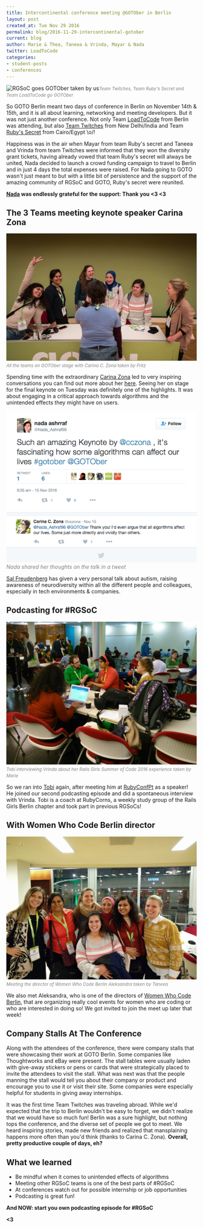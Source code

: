```yaml
---
title: Intercontinental conference meeting @GOTOber in Berlin
layout: post
created_at: Tue Nov 29 2016
permalink: blog/2016-11-29-intercontinental-gotober
current: blog
author: Marie & Thea, Taneea & Vrinda, Mayar & Nada
twitter: LoadToCode
categories:
- student-posts
- conferences
---
```


![RGSoC goes GOTOber taken by us](/img/blog/2016/20161128-GOTOber_1-iloveimg-compressed.gif)<font color="grey"><small><i>Team Twitches, Team Ruby's Secret and Team LoadToCode go GOTOber</i></small></font>

So GOTO Berlin meant two days of conference in Berlin on November 14th & 15th, and it is all about learning, networking and meeting developers. But it was not just another conference. Not only Team [LoadToCode](https://twitter.com/loadtocode) from Berlin was attending, but also [Team Twitches](https://twitter.com/Team_Twitches) from New Delhi/India and Team [Ruby's Secret](https://twitter.com/RubysSecretteam) from Cairo/Egypt \o/!

Happiness was in the air when Mayar from team Ruby's secret and Taneea and Vrinda from team Twitches were informed that they won the diversity grant tickets, having already vowed that team Ruby's secret will always be united, Nada decided to launch a crowd funding campaign to travel to Berlin and in just 4 days the total expenses were raised. For Nada going to GOTO wasn't just meant to but with a little bit of persistence and the support of the amazing community of RGSoC and GOTO, Ruby's secret were reunited.

**[Nada](https://twitter.com/Nada_Ashraf96) was endlessly grateful for the support: Thank you <3 <3**


## <span class="color-red">The 3 Teams meeting keynote speaker Carina Zona</span>
![The 3 Teams meeting keynote speaker Carina Zona](/img/blog/2016/20161128-GOTOber_2.jpg)<font color="grey"><small><i>All the teams on GOTOber stage with Carina C. Zona taken by Fritz</i></small></font>

Spending time with the extraordinary [Carina Zona](https://twitter.com/cczona) led to very inspiring conversations you can find out more about her [here](https://gotocon.com/berlin-2016/speaker/Carina+C.+Zona). Seeing her on stage for the final keynote on Tuesday was definitely one of the highlights. It was about engaging in a critical approach towards algorithms and the unintended effects they might have on users.

![](/img/blog/2016/20161128-GOTOber_5.jpg)<font color="grey"><i>Nada shared her thoughts on the talk in a tweet</i></small></font>

[Sal Freudenberg](https://gotocon.com/berlin-2016/speaker/Sallyann+Freudenberg) has given a very personal talk about autism, raising awareness of neurodiversity within all the different people and colleagues, especially in tech environments & companies.

## <span class="color-red">Podcasting for #RGSoC</span>

![Tobi interviewing Vrinda](/img/blog/2016/20161128-GOTOber_3.jpg)<font color="grey"><small><i>Tobi interviewing Vrinda about her Rails Girls Summer of Code 2016 experience  taken by Marie</i></small></font>

So we ran into [Tobi](https://twitter.com/pragtob) again, after meeting him at [RubyConfPt](/blog/2016-11-08-RubyConfPt) as a speaker! He joined our second podcasting episode and did a spontaneous interview with Vrinda. Tobi is a coach at RubyCorns, a weekly study group of the Rails Girls Berlin chapter and took part in previous RGSoCs!

## <span class="color-red">With Women Who Code Berlin director</span>
![Meeting the director of Women Who Code Berlin](/img/blog/2016/20161128-GOTOber_4.jpg)<font color="grey"><small><i>Meeting the director of Women Who Code Berlin Aleksandra taken by Taneea</i></small></font>

We also met Aleksandra, who is one of the directors of [Women Who Code Berlin](https://twitter/com/wwcodeberlin), that are organizing really cool events for women who are coding or who are interested in doing so! We got invited to join the meet up later that week!


## <span class="color-red">Company Stalls At The Conference</span>
Along with the attendees of the conference, there were company stalls that were showcasing their work at GOTO Berlin. Some companies like Thoughtworks and eBay were present.  The stall tables were usually laden with give-away stickers or pens or cards that were strategically placed to invite the attendees to visit the stall. What was next was that the people manning the stall would tell you about their company or product and encourage you to use it or visit their site. Some companies were especially helpful for students in giving away internships.

It was the first time Team Twitches was traveling abroad. While we'd expected that the trip to Berlin wouldn't be easy to forget,  we didn't realize that we would have so much fun! Berlin was a sure highlight, but nothing tops the conference, and the diverse set of people we got to meet. We heard inspiring stories, made new friends and realized that mansplaining happens more often than you'd think (thanks to Carina C. Zona).
**Overall, pretty productive couple of days, eh?**

## <span class="color-red">What we learned</span>

* Be mindful when it comes to unintended effects of algorithms
* Meeting other RGSoC teams is one of the best parts of #RGSoC
* At conferences watch out for possible internship or job opportunities
* Podcasting is great fun!

**And NOW: start you own podcasting episode for #RGSoC**

**<3**
